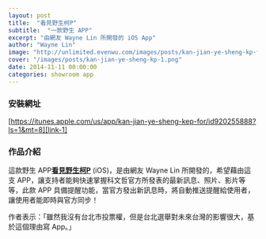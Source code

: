```yaml
---
layout: post
title:  "看見野生柯P"
subtitle:  "一款野生 APP"
excerpt: "由網友 Wayne Lin 所開發的 iOS App"
author: "Wayne Lin"
image: "http://unlimited.evenwu.com/images/posts/kan-jian-ye-sheng-kp-fb.png"
cover: "/images/posts/kan-jian-ye-sheng-kp-1.png"
date: 2014-11-11 00:00:00
categories: showroom app
---
```


[link-1]:https://itunes.apple.com/us/app/kan-jian-ye-sheng-kep-for/id920255888?ls=1&mt=8

### 安裝網址
[https://itunes.apple.com/us/app/kan-jian-ye-sheng-kep-for/id920255888?ls=1&mt=8][link-1]

### 作品介紹
這款野生 APP<strong>[看見野生柯P][link-1]</strong> (iOS)，是由網友 Wayne Lin 所開發的，希望藉由這支 APP，讓支持者能夠快速掌握科文哲官方所發表的最新訊息、照片、影片等等，此款 APP 具備提醒功能，當官方發出新訊息時，將自動推送提醒給使用者，讓使用者能即時與官方同步！

作者表示：「雖然我沒有台北市投票權，但是台北選舉對未來台灣的影響很大，基於這個理由寫 App。」

